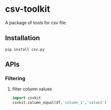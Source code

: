 # csv-toolkit
A package  of tools for csv file.

## Installation
```
pip install csv.py
```


## APIs

### Filtering
1. filter column values
    ```python
    import csvkit
    csvkit.column_equal(df,'column_1','value1')
    ```
